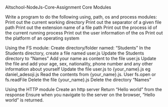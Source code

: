 Altschool-NodeJs-Core-Assignment
Core Modules

Write a program to do the following using, path, os and process modules: Print out the current working directory Print out the separator of a given file path Print out the extension name of a file path Print out the process id of the current running process Print out the user information of the os Print out the platform of an operating system

Using the FS module: Create directory/folder named: “Students” In the Students directory, create a file named user.js Update the Students directory to “Names” Add your name as content to the file user.js Update the file and add your age, sex, nationality, phone number and any other information about yourself Update the file user.js to {your_name}.js eg daniel_adesoji.js Read the contents from {your_name}.js. User fs.open or fs.readFile Delete the file {your_name}.js Delete the directory “Names”

Using the HTTP module Create an http server Return “Hello world” from the response Ensure when you navigate to the server on the browser, “Hello world” is returned.
